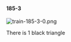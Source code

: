 #### 185-3
![train-185-3-0.png](https://github.com/lil-lab/nlvr/raw/master/nlvr/train/images/66/train-185-3-0.png "train-185-3-0.png")

There is 1 black triangle